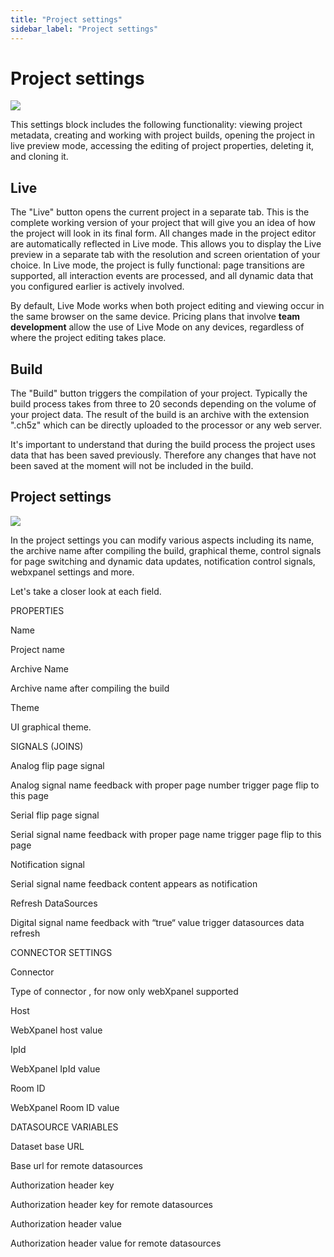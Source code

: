 ```yaml
---
title: "Project settings"
sidebar_label: "Project settings"
---
```


#  Project settings 

![](/img/screenshots/avstudio-projectsettings.png)

This settings block includes the following functionality: viewing
project metadata, creating and working with project builds, opening the
project in live preview mode, accessing the editing of project
properties, deleting it, and cloning it.

## Live

The "Live" button opens the current project in a separate tab. This is
the complete working version of your project that will give you an idea
of how the project will look in its final form. All changes made in the
project editor are automatically reflected in Live mode. This allows you
to display the Live preview in a separate tab with the resolution and
screen orientation of your choice. In Live mode, the project is fully
functional: page transitions are supported, all interaction events are
processed, and all dynamic data that you configured earlier is actively
involved.

By default, Live Mode works when both project editing and viewing occur
in the same browser on the same device. Pricing plans that involve
**team development** allow the use of Live Mode on any devices,
regardless of where the project editing takes place.

## Build

The "Build" button triggers the compilation of your project. Typically
the build process takes from three to 20 seconds depending on the volume
of your project data. The result of the build is an archive with the
extension ".ch5z" which can be directly uploaded to the processor or any
web server.

It's important to understand that during the build process the project
uses data that has been saved previously. Therefore any changes that
have not been saved at the moment will not be included in the build.

## Project settings

![](/img/101285982.png)

In the project settings you can modify various aspects including its
name, the archive name after compiling the build, graphical theme,
control signals for page switching and dynamic data updates,
notification control signals, webxpanel settings and more.

Let's take a closer look at each field.

PROPERTIES

Name

Project name

Archive Name

Archive name after compiling the build

Theme

UI graphical theme.

SIGNALS (JOINS)

Analog flip page signal

Analog signal name feedback with proper page number trigger page flip to
this page

Serial flip page signal

Serial signal name feedback with proper page name trigger page flip to
this page

Notification signal

Serial signal name feedback content appears as notification

Refresh DataSources

Digital signal name feedback with “true“ value trigger datasources data
refresh

CONNECTOR SETTINGS

Connector

Type of connector , for now only webXpanel supported

Host

WebXpanel host value

IpId

WebXpanel IpId value

Room ID

WebXpanel Room ID value

DATASOURCE VARIABLES

Dataset base URL

Base url for remote datasources

Authorization header key

Authorization header key for remote datasources

Authorization header value

Authorization header value for remote datasources

